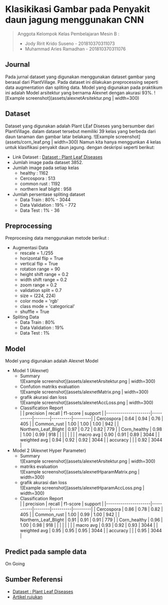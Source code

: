 # Klasikikasi Gambar pada Penyakit daun jagung menggunakan CNN

> Anggota Kelompok Kelas Pembelajaran Mesin B :
> - Jody Ririt Krido Suseno - 201810370311073
> - Muhammad Aries Ramadhan - 201810370311076

## Journal
Pada jurnal dataset yang digunakan menggunakan dataset gambar yang berasal dari PlantVillage. 
Pada dataset ini dilakukan preprocessing seperti data augmentation dan spliting data. 
Model yang digunakan pada praktikum ini adalah Model arsitektur yang bernama Alexnet dengan akurasi 93%.
![Example screenshot](assets/alexnetArsitektur.png | width=300)

## Dataset
Dataset yang digunakan adalah Plant LEaf Diseses yang bersumber dari PlantVillage. dalam dataset tersebut memiliki 39 kelas yang berbeda dari daun tanaman dan gambar latar belakang. 
![Example screenshot](assets/corn_leaf.png | width=300)
Namun kita hanya menggunkan 4 kelas untuk klasifikasi penyakit daun jagung. dengan deskripsi seperti berikut:
- Link Dataset : [Dataset : Plant Leaf Diseases](https://data.mendeley.com/datasets/tywbtsjrjv/1)
- Jumlah image pada dataset 3852.
- Jumlah image pada setiap kelas
  - healthy               : 1162
  - Cercospora            : 513
  - common rust           : 1192
  - northern leaf blight  : 958
- Jumlah persentase spliting dataset
  - Data Train            : 80% - 3044
  - Data Validation       : 19% - 772
  - Data Test             : 1%  - 36

## Preprocessing
Preprocesing data menggunakan metode berikut :
- Augmentasi Data
  - rescale = 1./255
  - horizontal flip = True
  - vertical flip = True
  - rotation range = 90
  - height shift range = 0.2
  - width shift range = 0.2
  - zoom range = 0.2
  - validation split = 0.7
  - size = (224, 224)
  - color mode = 'rgb'
  - class mode = 'categorical'
  - shuffle = True
- Spliting Data
  - Data Train            : 80% 
  - Data Validation       : 19% 
  - Data Test             : 1% 

## Model
Model yang digunakan adalah Alexnet Model
- Model 1 (Alexnet)
  - Summary</br>
    ![Example screenshot](assets/alexnetArsitektur.png | width=300)
  - Confution matriks evaluation</br>
    ![Example screenshot](assets/alexnetMatrix.png | width=300)
  - grafik akurasi dan loss</br>
    ![Example screenshot](assets/alexnetAccLoss.png | width=300)
  - Classification Report</br>
    |                      | precision | recall | f1-score | support |
    |----------------------|-----------|--------|----------|---------|
    | Cercospora           | 0.64      | 0.94   | 0.76     | 405     |
    | Common_rust          | 1.00      | 1.00   | 1.00     | 942     |
    | Northern_Leaf_Blight | 0.97      | 0.72   | 0.82     | 779     |
    | Corn_healthy         | 0.98      | 1.00   | 0.99     | 918     |
    |                      |           |        |          |         |
    | macro avg            | 0.90      | 0.91   | 0.89     | 3044    |
    | weighted avg         | 0.94      | 0.92   | 0.92     | 3044    |
    | accuracy             |           |        | 0.92     | 3044    |
- Model 2 (Alexnet Hyper Parameter)
  - Summary</br>
    ![Example screenshot](assets/alexnetArsitektur.png | width=300)
  - matriks evaluation</br>
    ![Example screenshot](assets/alexnetHparamMatrix.png | width=300)
  - grafik akurasi dan loss</br>
    ![Example screenshot](assets/alexnetHparamAccLoss.png | width=300)
  - Classification Report</br>
    |                      | precision | recall | f1-score | support |
    |----------------------|-----------|--------|----------|---------|
    | Cercospora           | 0.86      | 0.78   | 0.82     | 405     |
    | Common_rust          | 1.00      | 0.99   | 1.00     | 942     |
    | Northern_Leaf_Blight | 0.91      | 0.91   | 0.91     | 779     |
    | Corn_healthy         | 0.96      | 1.00   | 0.98     | 918     |
    |                      |           |        |          |         |
    | macro avg            | 0.93      | 0.92   | 0.93     | 3044    |
    | weighted avg         | 0.95      | 0.95   | 0.95     | 3044    |
    | accuracy             |           |        | 0.95     | 3044    |
## Predict pada sample data
On Going

## Sumber Referensi
 - [Dataset : Plant Leaf Diseases](https://data.mendeley.com/datasets/tywbtsjrjv/1)
 - [Artikel rujukan](http://dx.doi.org/10.12928/telkomnika.v18i3.14840)




